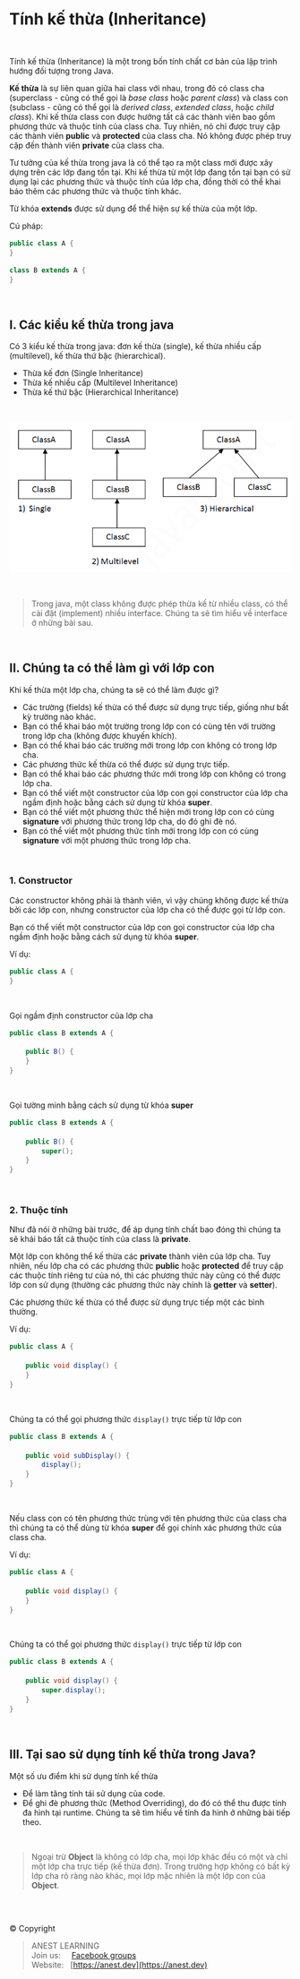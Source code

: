 # Tính kế thừa (Inheritance)

<br />

Tính kế thừa (Inheritance) là một trong bốn tính chất cơ bản của lập trình hướng đối tượng trong Java.

**Kế thừa** là sự liên quan giữa hai class với nhau, trong đó có class cha (superclass - cũng có thể gọi là *base class* hoặc *parent class*) và class con (subclass - cũng có thể gọi là *derived class*, *extended class*, hoặc *child class*). Khi kế thừa class con được hưởng tất cả các thành viên bao gồm phương thức và thuộc tính của class cha. Tuy nhiên, nó chỉ được truy cập các thành viên **public** và **protected** của class cha. Nó không được phép truy cập đến thành viên **private** của class cha.

Tư tưởng của kế thừa trong java là có thể tạo ra một class mới được xây dựng trên các lớp đang tồn tại. Khi kế thừa từ một lớp đang tồn tại bạn có sử dụng lại các phương thức và thuộc tính của lớp cha, đồng thời có thể khai báo thêm các phương thức và thuộc tính khác.

Từ khóa **extends** được sử dụng để thể hiện sự kế thừa của một lớp.

Cú pháp:
```java
public class A {
}
```
```java
class B extends A {
}
```

<br />

## I. Các kiểu kế thừa trong java

Có 3 kiểu kế thừa trong java: đơn kế thừa (single), kế thừa nhiều cấp (multilevel), kế thừa thứ bậc (hierarchical).

- Thừa kế đơn (Single Inheritance)
- Thừa kế nhiều cấp (Multilevel Inheritance)
- Thừa kế thứ bậc (Hierarchical Inheritance)

<br /> 

<p align="center">
  <img src="https://github.com/AnestAcademy/Course-Java-OOP/blob/master/images/types-of-inheritance.png">
</p>

<br /> 

> Trong java, một class không được phép thừa kế từ nhiều class, có thể cài đặt (implement) nhiều interface. Chúng ta sẽ tìm hiểu về interface ở những bài sau.

<br />

## II. Chúng ta có thể làm gì với lớp con

Khi kế thừa một lớp cha, chúng ta sẽ có thể làm được gì?
- Các trường (fields) kế thừa có thể được sử dụng trực tiếp, giống như bất kỳ trường nào khác.
- Bạn có thể khai báo một trường trong lớp con có cùng tên với trường trong lớp cha (không được khuyến khích).
- Bạn có thể khai báo các trường mới trong lớp con không có trong lớp cha.
- Các phương thức kế thừa có thể được sử dụng trực tiếp.
- Bạn có thể khai báo các phương thức mới trong lớp con không có trong lớp cha.
- Bạn có thể viết một constructor của lớp con gọi constructor của lớp cha ngầm định hoặc bằng cách sử dụng từ khóa **super**.
- Bạn có thể viết một phương thức thể hiện mới trong lớp con có cùng **signature** với phương thức trong lớp cha, do đó ghi đè nó.
- Bạn có thể viết một phương thức tĩnh mới trong lớp con có cùng **signature** với một phương thức trong lớp cha.

<br />

### 1. Constructor

Các constructor không phải là thành viên, vì vậy chúng không được kế thừa bởi các lớp con, nhưng constructor của lớp cha có thể được gọi từ lớp con.

Bạn có thể viết một constructor của lớp con gọi constructor của lớp cha ngầm định hoặc bằng cách sử dụng từ khóa **super**.

Ví dụ:
```java
public class A {
}
```

<br />

Gọi ngầm định constructor của lớp cha
```java
public class B extends A {

    public B() {
    }
}
```

<br />

Gọi tường minh bằng cách sử dụng từ khóa **super**
```java
public class B extends A {

    public B() {
        super();
    }
}
```

<br />

### 2. Thuộc tính

Như đã nói ở những bài trước, để áp dụng tính chất bao đóng thì chúng ta sẽ khái báo tất cả thuộc tính của class là **private**.

Một lớp con không thể kế thừa các **private** thành viên của lớp cha. Tuy nhiên, nếu lớp cha có các phương thức **public** hoặc **protected** để truy cập các thuộc tính riêng tư của nó, thì các phương thức này cũng có thể được lớp con sử dụng (thường các phương thức này chính là **getter** và **setter**).

Các phương thức kế thừa có thể được sử dụng trực tiếp một các bình thường.

Ví dụ:
```java
public class A {

    public void display() {
    }
}
```

<br />

Chúng ta có thể gọi phương thức `display()` trực tiếp từ lớp con
```java
public class B extends A {

    public void subDisplay() {
        display();
    }
}
```

<br />

Nếu class con có tên phương thức trùng với tên phương thức của class cha thì chúng ta có thể dùng từ khóa **super** để gọi chính xác phương thức của class cha.

Ví dụ:
```java
public class A {

    public void display() {
    }
}
```

<br />

Chúng ta có thể gọi phương thức `display()` trực tiếp từ lớp con
```java
public class B extends A {

    public void display() {
        super.display();
    }
}
```

<br />

## III. Tại sao sử dụng tính kế thừa trong Java?

Một số ưu điểm khi sử dụng tính kế thừa
- Để làm tăng tính tái sử dụng của code.
- Để ghi đè phương thức (Method Overriding), do đó có thể thu được tính đa hình tại runtime. Chúng ta sẽ tìm hiểu về tính đa hình ở những bài tiếp theo.


<br />

> Ngoại trừ **Object** là không có lớp cha, mọi lớp khác đều có một và chỉ một lớp cha trực tiếp (kế thừa đơn). Trong trường hợp không có bất kỳ lớp cha rõ ràng nào khác, mọi lớp mặc nhiên là một lớp con của **Object**.

<br />

##  

© Copyright
> ANEST LEARNING  
> Join us: &nbsp;&nbsp;&nbsp; [Facebook groups](https://www.facebook.com/groups/anest.learning/)  
> Website: &nbsp; [https://anest.dev](https://anest.dev)  
